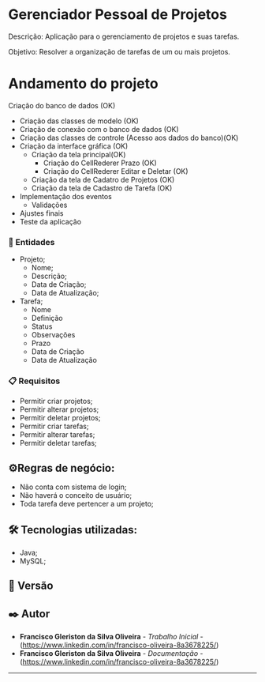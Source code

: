 # Gerenciador Pessoal de Projetos

Descrição: Aplicação para o gerenciamento de projetos e suas tarefas.

Objetivo: Resolver a organização de tarefas de um ou mais projetos.

# Andamento do projeto
 Criação do banco de dados (OK)
- Criação das classes de modelo (OK)
- Criação de conexão com o banco de dados (OK)
- Criação das classes de controle (Acesso aos dados do banco)(OK)
- Criação da interface gráfica (OK)
	- Criação da tela principal(OK)
		- Criação do CellRederer Prazo (OK)
		- Criação do CellRederer Editar e Deletar (OK)
	- Criação da tela de Cadatro de Projetos (OK)
	- Criação da tela de Cadastro de Tarefa (OK)
- Implementação dos eventos
	- Validações
- Ajustes finais
- Teste da aplicação


### 🚀 Entidades

- Projeto;
	- Nome;
	- Descrição;
	- Data de Criação;
	- Data de Atualização;
- Tarefa;
	- Nome
	- Definição
	- Status
	- Observações
	- Prazo
	- Data de Criação
	- Data de Atualização


### 📋 Requisitos

- Permitir criar projetos;
- Permitir alterar projetos;
- Permitir deletar projetos;
- Permitir criar tarefas;
- Permitir alterar tarefas;
- Permitir deletar tarefas;


## ⚙️Regras de negócio:

- Não conta com sistema de login;
- Não haverá o conceito de usuário;
- Toda tarefa deve pertencer a um projeto;



## 🛠️ Tecnologias utilizadas:
- Java;
- MySQL;



## 📌 Versão



## ✒️ Autor

* **Francisco Gleriston da Silva Oliveira** - *Trabalho Inicial* - (https://www.linkedin.com/in/francisco-oliveira-8a3678225/)
* **Francisco Gleriston da Silva Oliveira** - *Documentação* - (https://www.linkedin.com/in/francisco-oliveira-8a3678225/)

---
